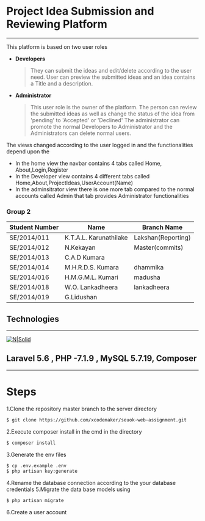 # Project Idea Submission and Reviewing Platform
-----
This platform is based on two user roles

* **Developers**
    >They can submit the ideas and edit/delete according to the user need. User can preview the submitted ideas and an idea contains a Title and a description.

* **Administrator**
    >This user role is the owner of the platform. The person can review the submitted ideas as well as change the status of the idea from 'pending' to 'Accepted' or 'Declined' The administrator can promote the normal Developers to Administrator and the Administrators can delete normal users.


The views changed according to the user logged in and the functionalities depend upon the 
* In the home view the navbar contains 4 tabs called Home, About,Login,Register
* In the Developer view contains 4 different tabs called Home,About,ProjectIdeas,UserAccount(Name)
* In the adminsitrator view there is one more tab compared to the normal accounts called Admin that tab provides Administrator functionalities


### Group 2


| Student Number  | Name |  Branch Name|
| ------ | ------ |-----|
| SE/2014/011 | K.T.A.L. Karunathilake | Lakshan(Reporting)
| SE/2014/012 | N.Kekayan | Master(commits)
| SE/2014/013 | C.A.D Kumara | 
| SE/2014/014 | M.H.R.D.S. Kumara | dhammika
| SE/2014/016 | H.M.G.M.L. Kumari | madusha
| SE/2014/018 | W.O. Lankadheera | lankadheera
| SE/2014/019 | G.Lidushan |

## Technologies 
----
[![N|Solid](https://camo.githubusercontent.com/5ceadc94fd40688144b193fd8ece2b805d79ca9b/68747470733a2f2f6c61726176656c2e636f6d2f6173736574732f696d672f636f6d706f6e656e74732f6c6f676f2d6c61726176656c2e737667)](https://nodesource.com/products/nsolid) 


Laravel 5.6 , PHP -7.1.9 , MySQL 5.7.19, Composer
-----
----

# Steps

1.Clone the repository master branch to the server directory
```sh
$ git clone https://github.com/xcodemaker/seuok-web-assignment.git
```

2.Execute composer install in the cmd in the directory
```sh
$ composer install
```
3.Generate the env files 
```sh
$ cp .env.example .env
$ php artisan key:generate
```
4.Rename the database connection according to the your database credentials
5.Migrate the data base models using
```sh
$ php artisan migrate
```
6.Create a user account
>